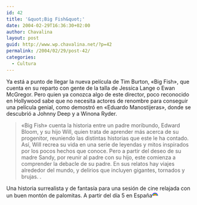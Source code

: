 ```yaml
---
id: 42
title: '&quot;Big Fish&quot;'
date: 2004-02-29T16:36:30+02:00
author: Chavalina
layout: post
guid: http://www.wp.chavalina.net/?p=42
permalink: /2004/02/29/post-42/
categories:
  - Cultura
---
```

Ya está a punto de llegar la nueva pel&iacute;cula de Tim Burton, «Big Fish», que cuenta en su reparto con gente de la talla de Jessica Lange o Ewan McGregor. Pero quien ya conozca algo de este director, <span title="para lo que se merece en mi opinión" class="anotacion">poco reconocido en Hollywood</span> sabe que no necesita actores de renombre para conseguir una pel&iacute;cula genial, como demostró en «Eduardo Manostijeras», donde se descubrió a Johnny Deep y a Winona Ryder.

> «Big Fish» cuenta la historia entre un padre moribundo, Edward Bloom, y su hijo Will, quien trata de aprender más acerca de su progenitor, reuniendo las distintas historias que este le ha contado. As&iacute;, Will recrea su vida en una serie de leyendas y mitos inspirados por los pocos hechos que conoce. Pero a partir del deseo de su madre Sandy, por reunir al padre con su hijo, este comienza a comprender la debacle de su padre. En sus relatos hay viajes alrededor del mundo, y delirios que incluyen gigantes, tornados y brujas. .

Una historia surrealista y de fantas&iacute;a para una sesión de cine relajada con un buen montón de palomitas. A partir del d&iacute;a 5 en Espa&ntilde;a![emo](/imagenes/emoticonos/arcoiris.gif)